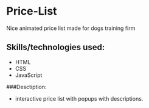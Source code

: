 # Price-List
Nice animated price list made for dogs training firm


## Skills/technologies used:
- HTML
- CSS
- JavaScript

###Desctiption:
- interactive price list with popups with descriptions. 
